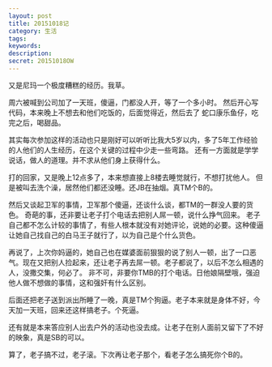 ```yaml
---
layout: post
title: 20151018记
category: 生活
tags: 
keywords: 
description: 
secret: 20151018OW
---
```





又是尼玛一个极度糟糕的经历。我草。

周六被喊到公司加了一天班，傻逼，门都没人开，等了一个多小时。
然后开心写代码，本来晚上不想去和他们吃饭的，后面觉得近，然后去了
蛇口康乐鱼仔，吃完之后，喝甜品。

其实每次参加这样的活动也只是刚好可以听听比我大5岁以内，多了5年工作经验的人他们的人生经历，在这个关键的过程中少走一些弯路。
还有一方面就是学学说话，做人的道理。并不求从他们身上获得什么。

打的回家，又是晚上12点多了，本来想直接上8楼去睡觉就行，不想打扰他人。
但是被叫去洗个澡，居然他们都还没睡。还JB在抽烟。真TM个B的。

然后又谈起卫军的事情，卫军那个傻逼，还谈什么谈，都TM的一群没人要的货色。
奇葩的事，还非要让老子打个电话去把别人屌一顿，说什么挣气回来。
老子自己都不怎么计较的事情了，有些人根本就没有对她评论，说她的必要。这种傻逼让她自己找自己的白马王子就行了，以为自己是个什么货色。

再说了，上次你妈逼的，她自己也在媒婆面前狠狠的说了别人一顿，出了一口恶气。现在又把别人捡起来，还让老子再去屌一顿。老子都说了，以后不怎么相遇的人，没撒交集，何必了。
非不可，非要你TMB的打个电话。日他娘隔壁哦，强迫他人做不想做的事情，这和强奸有什么区别。

后面还把老子送到派出所睡了一晚，真是TM个狗逼。老子本来就是身体不好，今天加一天班，回来还这样搞老子。个死逼。

还有就是本来答应别人出去户外的活动也没去成。让老子在别人面前又留下了不好的映象，真是SB的可以。

算了，老子搞不过，老子滚。下次再让老子那个，看老子怎么搞死你个B的。



